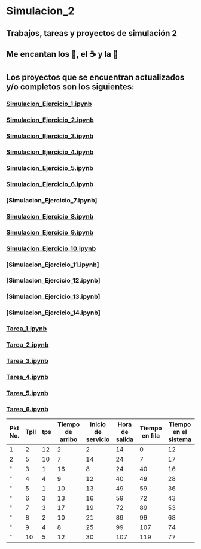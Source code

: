 # Simulacion_2
## Trabajos, tareas y proyectos de simulación 2 

## Me encantan los :taco:, el :coffee: y la :pizza:

## Los proyectos que se encuentran actualizados y/o completos son los siguientes:
  ### [Simulacion_Ejercicio_1.ipynb](https://github.com/BlaeckHardt/Simulacion_2/blob/f84838493ef0cd2bf1414c3f2cee127f8699a6f8/Simulacion_Ejercicio_1.ipynb)
  ### [Simulacion_Ejercicio_2.ipynb](https://github.com/BlaeckHardt/Simulacion_2/blob/1bb930d342b5ba1a693e8dbe2d0b9e2ff1c59c57/Simulacion_Ejercicio_2.ipynb)
  ### [Simulacion_Ejercicio_3.ipynb](https://github.com/BlaeckHardt/Simulacion_2/blob/fb86950faadca55663f05fa93ea0c8a3819293c1/Simulacion_Ejercicio_3.ipynb)
  ### [Simulacion_Ejercicio_4.ipynb](https://github.com/BlaeckHardt/Simulacion_2/blob/6e7a8b515c50156fdbe415ed7c4aa5de17fec858/Simulacion_Ejercicio_4.ipynb)
  ### [Simulacion_Ejercicio_5.ipynb](https://github.com/BlaeckHardt/Simulacion_2/blob/81b8dcebf9029df662d2ed227e3f99ea44988eb1/Simulacion_Ejercicio_5.ipynb)
  ### [Simulacion_Ejercicio_6.ipynb](https://github.com/BlaeckHardt/Simulacion_2/blob/68fc667632167cd52ae59afa5c5bc56a3961d605/Simulacion_Ejercicio_6.ipynb)
  ### [Simulacion_Ejercicio_7.ipynb]
  ### [Simulacion_Ejercicio_8.ipynb](https://github.com/BlaeckHardt/Simulacion_2/blob/adb4138de0def9b347bfccbe5c2da032cc892077/Simulacion_Ejercicio_8.ipynb)
  ### [Simulacion_Ejercicio_9.ipynb](https://github.com/BlaeckHardt/Simulacion_2/blob/49d4ba5d910a80c3682b18c00e595520176d7d2e/Simulacion_Ejercicio_9.ipynb)
  ### [Simulacion_Ejercicio_10.ipynb](https://github.com/BlaeckHardt/Simulacion_2/blob/df431684ec609d207fe2ee5bf9d0c8047bd990cf/Simulacion_Ejercicio_10.ipynb)
  ### [Simulacion_Ejercicio_11.ipynb]
  ### [Simulacion_Ejercicio_12.ipynb]
  ### [Simulacion_Ejercicio_13.ipynb]
  ### [Simulacion_Ejercicio_14.ipynb]
  ### [Tarea_1.ipynb](https://github.com/BlaeckHardt/Simulacion_2/blob/de5057424b0d18344eaf0ecac2396d5db7867673/Tarea_1.ipynb)
  ### [Tarea_2.ipynb](https://github.com/BlaeckHardt/Simulacion_2/blob/cbe397839d2750ed012deeb3384ff54ffa4a3d7d/Tarea_2.ipynb)
  ### [Tarea_3.ipynb](https://github.com/BlaeckHardt/Simulacion_2/blob/09918a817dbe7df87c68292299e4a3d6be8fd354/Tarea_3.ipynb)
  ### [Tarea_4.ipynb](https://github.com/BlaeckHardt/Simulacion_2/blob/f739dc05ff3ac91eb7a97fbb317c1e4f963c9c6c/Tarea_4.ipynb)
  ### [Tarea_5.ipynb]()
  ### [Tarea_6.ipynb]()
| Pkt No. |Tpll  |tps  |Tiempo de arribo|Inicio de servicio|Hora de salida|Tiempo en fila |Tiempo en el sistema  |
|---------|-----|----|--------------|-------------------|----------------|---------------|-----------------| 
|    1    |  2  | 12 |       2      |         2         |      14        |      0        |       12        |
|    2    |  5  | 10 |       7      |         14        |      24        |      7        |       17        |
    "|    3    |  1  | 16 |       8      |         24        |      40        |      16       |       32        |\n",
    "|    4    |  4  | 9  |       12     |         40        |      49        |      28       |       37        |\n",
    "|    5    |  1  | 10 |       13     |         49        |      59        |      36       |       46        | \n",
    "|    6    |  3  | 13 |       16     |         59        |      72        |      43       |       56        |\n",
    "|    7    |  3  | 17 |       19     |         72        |      89        |      53       |       70        | \n",
    "|    8    |  2  | 10 |       21     |         89        |      99        |      68       |       78        |\n",
    "|    9    |  4  | 8  |       25     |         99        |      107       |      74       |       82        |\n",
    "|   10    |  5  | 12 |       30     |         107       |      119       |      77       |       89        |"
